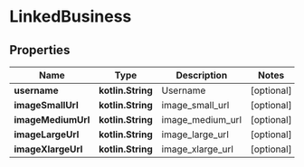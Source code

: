 
# LinkedBusiness

## Properties
Name | Type | Description | Notes
------------ | ------------- | ------------- | -------------
**username** | **kotlin.String** | Username |  [optional]
**imageSmallUrl** | **kotlin.String** | image_small_url |  [optional]
**imageMediumUrl** | **kotlin.String** | image_medium_url |  [optional]
**imageLargeUrl** | **kotlin.String** | image_large_url |  [optional]
**imageXlargeUrl** | **kotlin.String** | image_xlarge_url |  [optional]



